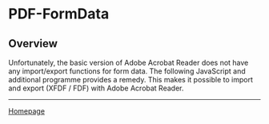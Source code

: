 # PDF-FormData

## Overview

Unfortunately, the basic version of Adobe Acrobat Reader does not have any import/export functions for form data.
The following JavaScript and additional programme provides a remedy.
This makes it possible to import and export (XFDF / FDF) with Adobe Acrobat Reader.

____
[Homepage](https://www.thorsten-willert.de/optimierung/dokumentenoptimierung/dokumentenoptimierung-pdf-formdata)
